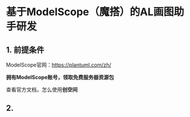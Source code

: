 # 基于ModelScope（魔搭）的AL画图助手研发



## 1. 前提条件

ModelScope官网：https://plantuml.com/zh/

**拥有ModelScope账号，领取免费服务器资源包**

查看官方文档，怎么使用**创空间**



## 2. 



